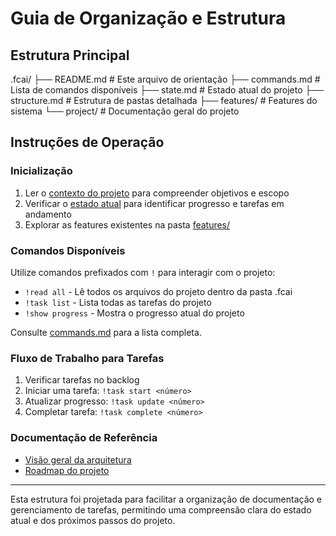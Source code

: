  # Guia de Organização e Estrutura

## Estrutura Principal

.fcai/
├── README.md # Este arquivo de orientação
├── commands.md # Lista de comandos disponíveis
├── state.md # Estado atual do projeto
├── structure.md # Estrutura de pastas detalhada
├── features/ # Features do sistema
└── project/ # Documentação geral do projeto

## Instruções de Operação

### Inicialização
1. Ler o [contexto do projeto](.fcai/project/documentation/context.md) para compreender objetivos e escopo
2. Verificar o [estado atual](.fcai/state.md) para identificar progresso e tarefas em andamento
3. Explorar as features existentes na pasta [features/](.fcai/features/)

### Comandos Disponíveis
Utilize comandos prefixados com `!` para interagir com o projeto:

- `!read all` - Lê todos os arquivos do projeto dentro da pasta .fcai
- `!task list` - Lista todas as tarefas do projeto
- `!show progress` - Mostra o progresso atual do projeto

Consulte [commands.md](.fcai/commands.md) para a lista completa.

### Fluxo de Trabalho para Tarefas
1. Verificar tarefas no backlog
2. Iniciar uma tarefa: `!task start <número>`
3. Atualizar progresso: `!task update <número>`
4. Completar tarefa: `!task complete <número>`

### Documentação de Referência
- [Visão geral da arquitetura](.fcai/project/architecture/overview.md)
- [Roadmap do projeto](.fcai/project/planning/roadmap.md)

---

Esta estrutura foi projetada para facilitar a organização de documentação e gerenciamento de tarefas, permitindo uma compreensão clara do estado atual e dos próximos passos do projeto.